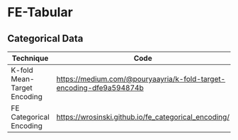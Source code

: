 # FE-Tabular


## Categorical Data

|Technique | Code|
|--|--|
|K-fold Mean-Target Encoding| https://medium.com/@pouryaayria/k-fold-target-encoding-dfe9a594874b |
| FE Categorical Encoding | https://wrosinski.github.io/fe_categorical_encoding/ |
